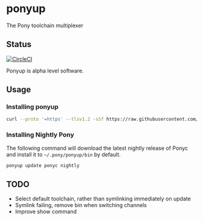 # ponyup

The Pony toolchain multiplexer

## Status

[![CircleCI](https://circleci.com/gh/ponylang/ponyup/tree/master.svg?style=svg)](https://circleci.com/gh/ponylang/ponyup/tree/master)

Ponyup is alpha level software.

## Usage

### Installing ponyup

```bash
curl --proto '=https' --tlsv1.2 -sSf https://raw.githubusercontent.com/ponylang/ponyup/master/ponyup-init.sh | sh
```

### Installing Nightly Pony

The following command will download the latest nightly release of Ponyc and install it to `~/.pony/ponyup/bin` by default.

```bash
ponyup update ponyc nightly
```

## TODO
- Select default toolchain, rather than symlinking immediately on update
- Symlink failing, remove bin when switching channels
- Improve show command
